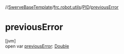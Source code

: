 //[SwerveBaseTemplate](../../../index.md)/[frc.robot.utils](../index.md)/[PID](index.md)/[previousError](previous-error.md)

# previousError

[jvm]\
open var [previousError](previous-error.md): [Double](https://kotlinlang.org/api/latest/jvm/stdlib/kotlin/-double/index.html)
